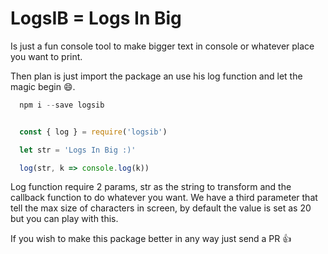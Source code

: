 LogsIB = Logs In Big
====================

Is just a fun console tool to make bigger text in console 
or whatever place you want to print.

Then plan is just import the package an use his log function 
and let the magic begin :smile:.

  ```javascript
    npm i --save logsib
  ```
  
  ```javascript

    const { log } = require('logsib')

    let str = 'Logs In Big :)'

    log(str, k => console.log(k))

  ```

Log function require 2 params, str as the string to transform
and the callback function to do whatever you want.
We have a third parameter that tell the max size of characters in screen,
by default the value is set as 20 but you can play with this.

If you wish to make this package better in any way just send a PR :thumbsup:
